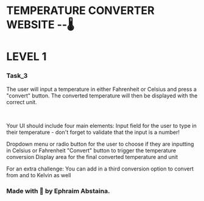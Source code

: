 # TEMPERATURE CONVERTER WEBSITE --🌡️

# LEVEL 1

<h3>Task_3</h3>

<p>The user will input a temperature in either Fahrenheit or Celsius and press a "convert" button. The converted temperature will then be displayed with the correct unit.</p><br>

<p>Your UI should include four main elements:
Input field for the user to type in their temperature - don't forget to validate that the input is a number!</p>

<p> Dropdown menu or radio button for the user to choose if they are inputting in Celsius or Fahrenheit
"Convert" button to trigger the temperature conversion
Display area for the final converted temperature and unit</p>

<p>For an extra challenge: You can add in a third conversion option to convert from and to Kelvin as well</p> 

<h3>Made with 🤍 by Ephraim Abstaina.</h3>

